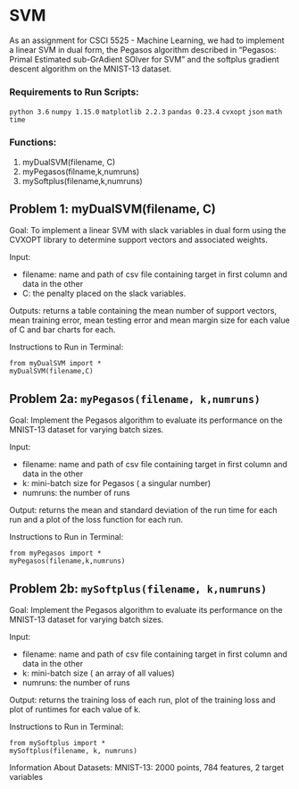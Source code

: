 # SVM
As an assignment for CSCI 5525 - Machine Learning, we had to implement a linear SVM in dual form, the Pegasos algorithm described in “Pegasos: Primal Estimated sub-GrAdient SOlver for SVM” and the softplus gradient descent algorithm on the MNIST-13 dataset. 

### Requirements to Run Scripts:
`python 3.6`
`numpy 1.15.0`
`matplotlib 2.2.3`
`pandas 0.23.4`
`cvxopt`
`json`
`math`
`time`

### Functions: 
1. myDualSVM(filename, C)
2. myPegasos(filname,k,numruns)
3. mySoftplus(filename,k,numruns)


## Problem 1: myDualSVM(filename, C)

Goal: To implement a linear SVM with slack variables in dual form using the CVXOPT library to determine support vectors and associated weights. 

Input: 
- filename: name and path of csv file containing target in first column and data in the other
- C: the penalty placed on the slack variables.

Outputs: returns a table containing the mean number of support vectors, mean training error, mean testing error and mean margin size for each value of C and bar charts for each.

Instructions to Run in Terminal:
```
from myDualSVM import *
myDualSVM(filename,C)
```


## Problem 2a: `myPegasos(filename, k,numruns)`

Goal: Implement the Pegasos algorithm to evaluate its performance on the MNIST-13 dataset for varying batch sizes.

Input:
- filename: name and path of csv file containing target in first column and data in the other
- k: mini-batch size for Pegasos ( a singular number)
- numruns: the number of runs 

Output: returns the mean and standard deviation of the run time for each run and a plot of the loss function for each run.

Instructions to Run in Terminal:
```
from myPegasos import *
myPegasos(filename,k,numruns)
```


## Problem 2b: `mySoftplus(filename, k,numruns)`

Goal: Implement the Pegasos algorithm to evaluate its performance on the MNIST-13 dataset for varying batch sizes.

Input:
- filename: name and path of csv file containing target in first column and data in the other
- k: mini-batch size  ( an array of all values)
- numruns: the number of runs 

Output: returns the training loss of each run, plot of the training loss and plot of runtimes for each value of k.

Instructions to Run in Terminal:
```
from mySoftplus import *
mySoftplus(filename, k, numruns)
 ```

Information About Datasets:
MNIST-13: 2000 points, 784 features, 2 target variables



